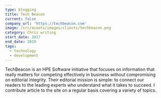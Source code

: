 ```yaml
---
type: blogging
title: Tech Beacon
current: false
company_url: 'https://techbeacon.com'
image: /src/assets/images/clients/techbeacon.png
category: Chris writing
start_date: 2017
end_date: 2019
tags:
  - technology
  - development
---
```


TechBeacon is an HPE Software initiative that focuses on information that really matters for competing effectively in business without compromising on editorial integrity. Their editorial mission is simple: to connect our readers to the leading experts who understand what it takes to succeed. I contribute article to the site on a regular basis covering a variety of topics.
